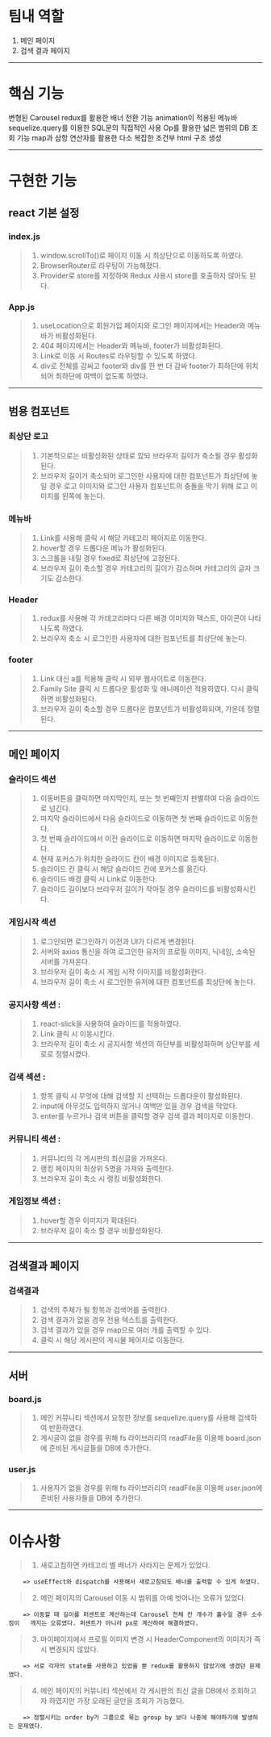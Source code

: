 # 팀내 역할

1. 메인 페이지
2. 검색 결과 페이지

---

# 핵심 기능

변형된 Carousel
redux를 활용한 배너 전환 기능
animation이 적용된 메뉴바
sequelize.query를 이용한 SQL문의 직접적인 사용
Op를 활용한 넓은 범위의 DB 조회 기능
map과 삼항 연산자를 활용한 다소 복잡한 조건부 html 구조 생성

---

# 구현한 기능

## react 기본 설정

### index.js

> 1. window.scrollTo()로 페이지 이동 시 최상단으로 이동하도록 하였다.
> 2. BrowserRouter로 라우팅이 가능해졌다.
> 3. Provider로 store를 지정하여 Redux 사용시 store를 호출하지 않아도 된다.

### App.js

> 1. useLocation으로 회원가입 페이지와 로그인 페이지에서는 Header와 메뉴바가 비활성화된다.
> 2. 404 페이지에서는 Header와 메뉴바, footer가 비활성화된다.
> 3. Link로 이동 시 Routes로 라우팅할 수 있도록 하였다.
> 4. div로 전체를 감싸고 footer와 div를 한 번 더 감싸 footer가 최하단에 위치되어 최하단에 여백이 없도록 하였다.

---

## 범용 컴포넌트

### 최상단 로고

> 1. 기본적으로는 비활성화된 상태로 있되 브라우저 길이가 축소될 경우 활성화된다.
> 2. 브라우저 길이가 축소되어 로그인한 사용자에 대한 컴포넌트가 최상단에 놓일 경우 로고 이미지와 로그인 사용자 컴포넌트의 충돌을 막기 위해 로고 이미지를 왼쪽에 놓는다.

### 메뉴바

> 1. Link를 사용해 클릭 시 해당 카테고리 페이지로 이동한다.
> 2. hover할 경우 드롭다운 메뉴가 활성화된다.
> 3. 스크롤을 내릴 경우 fixed로 최상단에 고정된다.
> 4. 브라우저 길이 축소할 경우 카테고리의 길이가 감소하며 카테고리의 글자 크기도 감소한다.

### Header

> 1. redux를 사용해 각 카테고리마다 다른 배경 이미지와 텍스트, 아이콘이 나타나도록 하였다.
> 2. 브라우저 축소 시 로그인한 사용자에 대한 컴포넌트를 최상단에 놓는다.

### footer

> 1. Link 대신 a를 적용해 클릭 시 외부 웹사이트로 이동한다.
> 2. Family Site 클릭 시 드롭다운 활성화 및 애니메이션 적용하였다. 다시 클릭하면 비활성화된다.
> 3. 브라우저 길이 축소할 경우 드롭다운 컴포넌트가 비활성화되며, 가운데 정렬된다.

---

## 메인 페이지

### 슬라이드 섹션

> 1. 이동버튼을 클릭하면 마지막인지, 또는 첫 번째인지 판별하여 다음 슬라이드로 넘긴다.
> 2. 마지막 슬라이드에서 다음 슬라이드로 이동하면 첫 번째 슬라이드로 이동한다.
> 3. 첫 번째 슬라이드에서 이전 슬라이드로 이동하면 마지막 슬라이드로 이동한다.
> 4. 현재 포커스가 위치한 슬라이드 칸이 배경 이미지로 등록된다.
> 5. 슬라이드 칸 클릭 시 해당 슬라이드 칸에 포커스를 옮긴다.
> 6. 슬라이드 배경 클릭 시 Link로 이동한다.
> 7. 슬라이드 길이보다 브라우저 길이가 작아질 경우 슬라이드를 비활성화시킨다.

### 게임시작 섹션

> 1. 로그인되면 로그인하기 이전과 UI가 다르게 변경된다.
> 2. 서버와 axios 통신을 하여 로그인한 유저의 프로필 이미지, 닉네임, 소속된 서버를 가져온다.
> 3. 브라우저 길이 축소 시 게임 시작 이미지를 비활성화한다.
> 4. 브라우저 길이 축소 시 로그인한 유저에 대한 컴포넌트를 최상단에 놓는다.

### 공지사항 섹션 :

> 1. react-slick을 사용하여 슬라이드를 적용하였다.
> 2. Link 클릭 시 이동시킨다.
> 3. 브라우저 길이 축소 시 공지사항 섹션의 하단부를 비활성화하며 상단부를 세로로 정렬시켰다.

### 검색 섹션 :

> 1. 항목 클릭 시 무엇에 대해 검색할 지 선택하는 드롭다운이 활성화된다.
> 2. input에 아무것도 입력하지 않거나 여백만 있을 경우 검색을 막았다.
> 3. enter를 누르거나 검색 버튼을 클릭할 경우 검색 결과 페이지로 이동한다.

### 커뮤니티 섹션 :

> 1. 커뮤니티의 각 게시판의 최신글을 가져온다.
> 2. 랭킹 페이지의 최상위 5명을 가져와 출력한다.
> 3. 브라우저 길이 축소 시 랭킹 비활성화한다.

### 게임정보 섹션 :

> 1. hover할 경우 이미지가 확대된다.
> 2. 브라우저 길이 축소 할 경우 비활성화된다.

---

## 검색결과 페이지

### 검색결과

> 1. 검색의 주체가 될 항목과 검색어를 출력한다.
> 2. 검색 결과가 없을 경우 전용 텍스트를 출력한다.
> 3. 검색 결과가 있을 경우 map으로 여러 개를 출력할 수 있다.
> 4. 클릭 시 해당 게시판의 게시물 페이지로 이동한다.

---

## 서버

### board.js

> 1. 메인 커뮤니티 섹션에서 요청한 정보를 sequelize.query를 사용해 검색하여 반환하였다.
> 2. 게시글이 없을 경우를 위해 fs 라이브러리의 readFile을 이용해 board.json에 준비된 게시글들을 DB에 추가한다.

### user.js

> 1. 사용자가 없을 경우를 위해 fs 라이브러리의 readFile을 이용해 user.json에 준비된 사용자들을 DB에 추가한다.

---

# 이슈사항

> 1. 새로고침하면 카테고리 별 배너가 사라지는 문제가 있었다.

        => useEffect와 dispatch를 사용해서 새로고침되도 배너를 출력할 수 있게 하였다.

> 2. 메인 페이지의 Carousel 이동 시 범위를 아예 벗어나는 오류가 있었다.

        => 이동할 때 길이를 퍼센트로 계산하는데 Carousel 전체 칸 개수가 홀수일 경우 소수점이   깨지는 오류였다. 퍼센트가 아니라 px로 계산하여 해결하였다.

> 3. 마이페이지에서 프로필 이미지 변경 시 HeaderComponent의 이미지가 즉시 변경되지 않았다.

        => 서로 각자의 state를 사용하고 있었을 뿐 redux를 활용하지 않았기에 생겼던 문제였다.

> 4. 메인 페이지의 커뮤니티 섹션에서 각 게시판의 최신 글을 DB에서 조회하고자 하였지만 가장 오래된 글만을 조회가 가능했다.

        => 정렬시키는 order by가 그룹으로 묶는 group by 보다 나중에 해야하기에 발생하는 문제였다.
